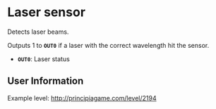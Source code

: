 # Laser sensor
Detects laser beams.

Outputs 1 to **`OUT0`** if a laser with the correct wavelength hit the sensor.

- **`OUT0`**: Laser status

## User Information
Example level: http://principiagame.com/level/2194